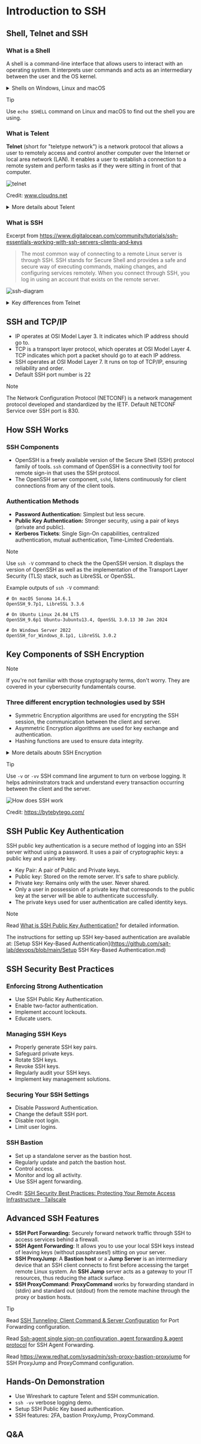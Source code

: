 # Introduction to SSH



## Shell, Telnet and SSH

### What is a Shell

A shell is a command-line interface that allows users to interact with an operating system. It interprets user commands and acts as an intermediary between the user and the OS kernel.

<details>
  <summary>Shells on Windows, Linux and macOS</summary>
  <br>
  <ul>
    <li>Shells provide features like command execution, scripting, file manipulation, and process management.</li>
    <li>Windows provides the <b>cmd</b> shell and the <b>Power Shell</b>; <b>bash</b> is becoming available as well.</li>
    <li>Common shells on Linux and MacOS are <b>bash</b> and <b>zsh</b>.</li>
  </ul>
</details>

> [!TIP]  
>
> Use `echo $SHELL` command on Linux and macOS to find out the shell you are using.

### What is Telent

**Telnet** (short for "teletype network")  is a network protocol that allows a user to remotely access and control another computer over the Internet or local area network (LAN). It enables a user to establish a connection to a remote system and perform tasks as if they were sitting in front of that computer.

![telnet](./ssh.assets/telnet.webp) 

Credit: www.cloudns.net

<details>
  <summary>More details about Telent</summary>
  <br>
  <ul>
    <li>It uses the Transmission Control Protocol (TCP) as its underlying transport protocol.</li>
    <li>It is platform-independent, which means that it can be used to connect to a variety of different operating systems and computers.</li>
    <li>Security concerns: no encryption, no server identity verification, no integrity checks</li>
  </ul>
</details>

### What is SSH

Excerpt from https://www.digitalocean.com/community/tutorials/ssh-essentials-working-with-ssh-servers-clients-and-keys

> The most common way of connecting to a remote Linux server is through SSH. SSH stands for Secure Shell and provides a safe and secure way of executing commands, making changes, and configuring services remotely. When you connect through SSH, you log in using an account that exists on the remote server.

![ssh-diagram](./ssh.assets/ssh-diagram.png) 

<details>
  <summary>Key differences from Telnet</summary>
  <br>
  <ul>
    <li>Encryption: SSH encrypts all data, including login credentials, while Telnet transmits data in plain text.</li>
    <li>Authentication: SSH uses public-key cryptography for stronger authentication.</li>
    <li>Integrity: SSH ensures data integrity, detecting any tampering during transmission.</li>
    <li>SSH Host Key is a cryptographic key used for authenticating computers.</li>
  </ul>
</details>



## SSH and TCP/IP

- IP operates at OSI Model Layer 3. It indicates which IP address should go to.
- TCP is a transport layer protocol, which operates at OSI Model Layer 4. TCP indicates which port a packet should go to at each IP address.
- SSH operates at OSI Model Layer 7. It runs on top of TCP/IP, ensuring reliability and order.
- Default SSH port number is 22

> [!NOTE]
>
> The Network Configuration Protocol (NETCONF) is a network management protocol developed and standardized by the IETF. Default NETCONF Service over SSH port is 830.



## How SSH Works

### SSH Components

- OpenSSH is a freely available version of the Secure Shell (SSH) protocol family of tools. `ssh` command of OpenSSH is a connectivity tool for remote sign-in that uses the SSH protocol.
- The OpenSSH server component, `sshd`, listens continuously for client connections from any of the client tools.

### Authentication Methods

- **Password Authentication:** Simplest but less secure.
- **Public Key Authentication:** Stronger security, using a pair of keys (private and public).
- **Kerberos Tickets**: Single Sign-On capabilities, centralized authentication, mutual authentication, Time-Limited Credentials.

> [!NOTE]
>
> Use `ssh -V` command to check the the OpenSSH version. It displays the version of OpenSSH as well as the implementation of the Transport Layer Security (TLS) stack, such as LibreSSL or OpenSSL.
>
> Example outputs of `ssh -V` command:
>
> ```
> # On macOS Sonoma 14.6.1
> OpenSSH_9.7p1, LibreSSL 3.3.6
> 
> # On Ubuntu Linux 24.04 LTS
> OpenSSH_9.6p1 Ubuntu-3ubuntu13.4, OpenSSL 3.0.13 30 Jan 2024
> 
> # On Windows Server 2022
> OpenSSH_for_Windows_8.1p1, LibreSSL 3.0.2
> ```



## Key Components of SSH Encryption

> [!NOTE]
>
> If you're not familiar with those cryptography terms, don't worry. They are covered in your cybersecurity fundamentals course.

### Three different encryption technologies used by SSH

- Symmetric Encryption algorithms are used for encrypting the SSH session, the communication between the client and server.
- Asymmetric Encryption algorithms are used for key exchange and authentication.
- Hashing functions are used to ensure data integrity.

<details>
  <summary>More details aboutn SSH Encryption</summary>
  <br>
  <b>Symmetric Encryption</b>
  <ul>
    <li>Used for encrypting the session once it's established.</li>
    <li>Algorithms: chacha20-poly1305, AES (Advanced Encryption Standard), CAST128, Blowfish, etc.</li>
    <li>Before establishing a secured connection, the client and a host decide upon which cipher to use, by publishing a list of supported ciphers in order of preference.</li>
  </ul>
  <b>Asymmetric Encryption</b>
  <ul>
    <li>Asymmetrical encryption uses two separate keys for encryption and decryption.</li>
    <li>These two keys are known as the <b>public key</b> and the <b>private key</b>.</li>
    <li>Together, both these keys form a <b>public-private key pair</b>.</li>
    <li><b>Asymmetrical encryption is NOT used to encrypt an entire SSH session</b>. Instead, it is used during the key exchange algorithm of symmetric encryption.</li>
    <li>Once a secured symmetric communication has been established, the server uses the client’s public key to generate and challenge and transmit it to the client for authentication.</li>
    <li>If the client can successfully decrypt the message, it means that it holds the private key required for the connection – the SSH session then begins.</li>
  </ul>
  <b>Hashing</b>
  <ul>
    <li>One-way-hash functions generate a unique value of a fixed length for each input that shows no clear trend which can be exploited.</li>
    <li>SSH uses hashes to verify the authenticity of messages. This is done using HMACs, or Hash-based Message Authentication Codes.</li>
    <li>HMAC ensures that the command received is not tampered with in any way.</li>
  </ul>
  Credit: https://www.hostinger.com/tutorials/ssh-tutorial-how-does-ssh-work
</details>

> [!TIP]
>
> Use `-v` or `-vv` SSH command line argument to turn on verbose logging. It helps admininstrators track and understand every transaction occurring between the client and the server.

![How does SSH work](./ssh.assets/How%20does%20SSH%20work.gif)  

Credit: https://bytebytego.com/



## SSH Public Key Authentication

SSH public key authentication is a secure method of logging into an SSH server without using a password. It uses a pair of cryptographic keys: a public key and a private key.

- Key Pair: A pair of Public and Private keys.
- Public key: Stored on the remote server. It's safe to share publicly.
- Private key: Remains only with the user. Never shared.
- Only a user in possession of a private key that corresponds to the public key at the server will be able to authenticate successfully.
- The private keys used for user authentication are called identity keys.

> [!NOTE]
>
> Read [What is SSH Public Key Authentication?](https://www.ssh.com/academy/ssh/public-key-authentication) for detailed information.
>
> The instructions for setting up SSH key-based authentication are available at: [Setup SSH Key-Based Authentication](https://github.com/sait-lab/devops/blob/main/Setup SSH Key-Based Authentication.md)



## SSH Security Best Practices

### Enforcing Strong Authentication

- Use SSH Public Key Authentication.
- Enable two-factor authentication.
- Implement account lockouts.
- Educate users.

### Managing SSH Keys

- Properly generate SSH key pairs.
- Safeguard private keys.
- Rotate SSH keys.
- Revoke SSH keys.
- Regularly audit your SSH keys.
- Implement key management solutions.

### Securing Your SSH Settings

- Disable Password Authentication.
- Change the default SSH port.
- Disable root login.
- Limit user logins.

### SSH Bastion

- Set up a standalone server as the bastion host.
- Regularly update and patch the bastion host.
- Control access.
- Monitor and log all activity.
- Use SSH agent forwarding.

Credit: [SSH Security Best Practices: Protecting Your Remote Access Infrastructure · Tailscale](https://tailscale.com/learn/ssh-security-best-practices-protecting-your-remote-access-infrastructure)



## Advanced SSH Features

- **SSH Port Forwarding:** Securely forward network traffic through SSH to access services behind a firewall.
- **SSH Agent Forwarding**: It allows you to use your local SSH keys instead of leaving keys (without passphrases!) sitting on your server.
- **SSH ProxyJump**: A **Bastion host** or a **Jump Server** is an intermediary device that an SSH client connects to first before accessing the target remote Linux system. An **SSH Jump** server acts as a gateway to your IT resources, thus reducing the attack surface.
- **SSH ProxyCommand**: **ProxyCommand** works by forwarding standard in (stdin) and standard out (stdout) from the remote machine through the proxy or bastion hosts.

> [!TIP]
>
> Read [SSH Tunneling: Client Command & Server Configuration](https://www.ssh.com/academy/ssh/tunneling-example) for Port Forwarding configuration.
>
> Read [Ssh-agent single sign-on configuration, agent forwarding & agent protocol](https://www.ssh.com/academy/ssh/agent) for SSH Agent Forwarding.
>
> Read https://www.redhat.com/sysadmin/ssh-proxy-bastion-proxyjump for SSH ProxyJump and ProxyCommand configuration.



## Hands-On Demonstration

- Use Wireshark to capture Telent and SSH communication.
- `ssh -vv` verbose logging demo.
- Setup SSH Public Key based authentication.
- SSH features: 2FA, bastion ProxyJump, ProxyCommand.



## Q&A